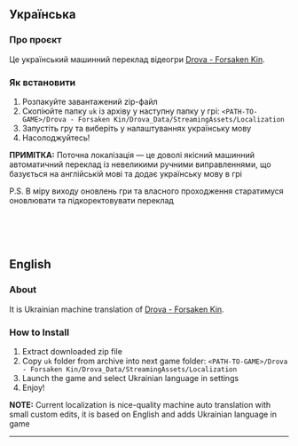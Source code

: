 ## Українська

### Про проєкт

Це український машинний переклад відеогри [Drova - Forsaken Kin](https://www.gog.com/en/game/drova_forsaken_kin).

### Як встановити

1. Розпакуйте завантажений zip-файл
2. Скопіюйте папку `uk` із архіву у наступну папку у грі: `<PATH-TO-GAME>/Drova - Forsaken Kin/Drova_Data/StreamingAssets/Localization`
3. Запустіть гру та виберіть у налаштуваннях українську мову
4. Насолоджуйтесь!

**ПРИМІТКА:** Поточна локалізація — це доволі якісний машинний автоматичний переклад із невеликими ручними виправленнями, що базується на англійській мові та додає українську мову в грі

P.S. В міру виходу оновлень гри та власного проходження старатимуся оновлювати та підкоректовувати переклад

<br>
<br>
<br>
   

## English

### About

It is Ukrainian machine translation of [Drova - Forsaken Kin](https://www.gog.com/en/game/drova_forsaken_kin).


### How to Install

1. Extract downloaded zip file
2. Copy `uk` folder from archive into next game folder: `<PATH-TO-GAME>/Drova - Forsaken Kin/Drova_Data/StreamingAssets/Localization`
3. Launch the game and select Ukrainian language in settings
4. Enjoy!

**NOTE:** Current localization is nice-quality machine auto translation with small custom edits, it is based on English and adds Ukrainian language in game

----------------------------------------------------

